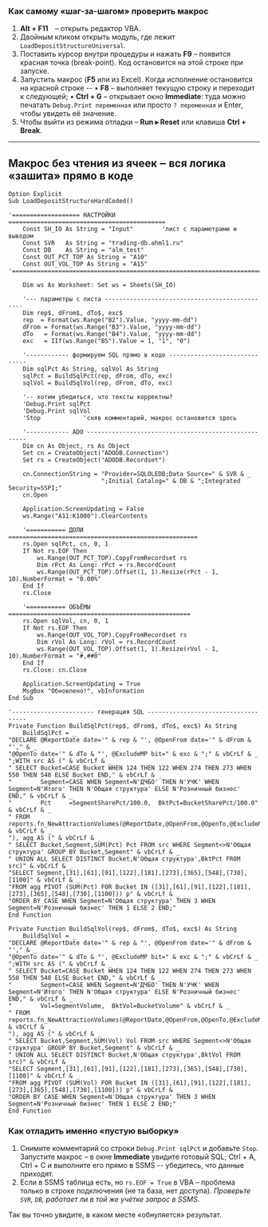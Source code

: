 ### Как самому «шаг-за-шагом» проверить макрос

1. **Alt + F11** – открыть редактор VBA.
2. Двойным кликом открыть модуль, где лежит `LoadDepositStructureUniversal`.
3. Поставить курсор внутри процедуры и нажать **F9** – появится красная точка (break-point).
   Код остановится на этой строке при запуске.
4. Запустить макрос (**F5** или из Excel). Когда исполнение остановится на красной строке --
   • **F8** – выполняет текущую строку и переходит к следующей;
   • **Ctrl + G** – открывает окно **Immediate**: туда можно печатать `Debug.Print переменная`
   или просто `? переменная` и Enter, чтобы увидеть её значение.
5. Чтобы выйти из режима отладки – **Run ▸ Reset** или клавиша **Ctrl + Break**.

---

## Макрос без чтения из ячеек ‒ вся логика «зашита» прямо в коде

```vba
Option Explicit
Sub LoadDepositStructureHardCoded()

'=================== НАСТРОЙКИ ============================================
    Const SH_IO As String = "Input"        'лист с параметрами и выводом
    Const SVR   As String = "trading-db.ahml1.ru"
    Const DB    As String = "alm_test"
    Const OUT_PCT_TOP As String = "A10"
    Const OUT_VOL_TOP As String = "A15"
'==========================================================================

    Dim ws As Worksheet: Set ws = Sheets(SH_IO)

    '--- параметры с листа -----------------------------------------------
    Dim rep$, dFrom$, dTo$, exc$
    rep  = Format(ws.Range("B2").Value, "yyyy-mm-dd")
    dFrom = Format(ws.Range("B3").Value, "yyyy-mm-dd")
    dTo   = Format(ws.Range("B4").Value, "yyyy-mm-dd")
    exc   = IIf(ws.Range("B5").Value = 1, "1", "0")

    '------------ формируем SQL прямо в коде ------------------------------
    Dim sqlPct As String, sqlVol As String
    sqlPct = BuildSqlPct(rep, dFrom, dTo, exc)
    sqlVol = BuildSqlVol(rep, dFrom, dTo, exc)

    '-- хотим убедиться, что тексты корректны?
    'Debug.Print sqlPct
    'Debug.Print sqlVol
    'Stop            'сняв комментарий, макрос остановится здесь

    '------------ ADO -----------------------------------------------------
    Dim cn As Object, rs As Object
    Set cn = CreateObject("ADODB.Connection")
    Set rs = CreateObject("ADODB.Recordset")

    cn.ConnectionString = "Provider=SQLOLEDB;Data Source=" & SVR & _
                          ";Initial Catalog=" & DB & ";Integrated Security=SSPI;"
    cn.Open

    Application.ScreenUpdating = False
    ws.Range("A11:K1000").ClearContents

    '=========== ДОЛИ =====================================================
    rs.Open sqlPct, cn, 0, 1
    If Not rs.EOF Then
        ws.Range(OUT_PCT_TOP).CopyFromRecordset rs
        Dim rPct As Long: rPct = rs.RecordCount
        ws.Range(OUT_PCT_TOP).Offset(1, 1).Resize(rPct - 1, 10).NumberFormat = "0.00%"
    End If
    rs.Close

    '=========== ОБЪЁМЫ ===================================================
    rs.Open sqlVol, cn, 0, 1
    If Not rs.EOF Then
        ws.Range(OUT_VOL_TOP).CopyFromRecordset rs
        Dim rVol As Long: rVol = rs.RecordCount
        ws.Range(OUT_VOL_TOP).Offset(1, 1).Resize(rVol - 1, 10).NumberFormat = "#,##0"
    End If
    rs.Close: cn.Close

    Application.ScreenUpdating = True
    MsgBox "Обновлено!", vbInformation
End Sub

'----------------------- генерация SQL ------------------------------------
Private Function BuildSqlPct(rep$, dFrom$, dTo$, exc$) As String
    BuildSqlPct = _
"DECLARE @ReportDate date='" & rep & "', @OpenFrom date='" & dFrom & "'," & _
"@OpenTo date='" & dTo & "', @ExcludeMP bit=" & exc & ";" & vbCrLf & _
";WITH src AS (" & vbCrLf & _
" SELECT Bucket=CASE Bucket WHEN 124 THEN 122 WHEN 274 THEN 273 WHEN 550 THEN 548 ELSE Bucket END," & vbCrLf & _
"        Segment=CASE WHEN Segment=N'ДЧБО' THEN N'УЧК' WHEN Segment=N'Итого' THEN N'Общая структура' ELSE N'Розничный бизнес' END," & vbCrLf & _
"        Pct     =SegmentSharePct/100.0,  BktPct=BucketSharePct/100.0" & vbCrLf & _
" FROM  reports.fn_NewAttractionVolumes(@ReportDate,@OpenFrom,@OpenTo,@ExcludeMP)" & vbCrLf & _
"), agg AS (" & vbCrLf & _
" SELECT Bucket,Segment,SUM(Pct) Pct FROM src WHERE Segment<>N'Общая структура' GROUP BY Bucket,Segment" & vbCrLf & _
" UNION ALL SELECT DISTINCT Bucket,N'Общая структура',BktPct FROM src)" & vbCrLf & _
"SELECT Segment,[31],[61],[91],[122],[181],[273],[365],[548],[730],[1100]" & vbCrLf & _
"FROM agg PIVOT (SUM(Pct) FOR Bucket IN ([31],[61],[91],[122],[181],[273],[365],[548],[730],[1100])) p" & vbCrLf & _
"ORDER BY CASE WHEN Segment=N'Общая структура' THEN 3 WHEN Segment=N'Розничный бизнес' THEN 1 ELSE 2 END;"
End Function

Private Function BuildSqlVol(rep$, dFrom$, dTo$, exc$) As String
    BuildSqlVol = _
"DECLARE @ReportDate date='" & rep & "', @OpenFrom date='" & dFrom & "'," & _
"@OpenTo date='" & dTo & "', @ExcludeMP bit=" & exc & ";" & vbCrLf & _
";WITH src AS (" & vbCrLf & _
" SELECT Bucket=CASE Bucket WHEN 124 THEN 122 WHEN 274 THEN 273 WHEN 550 THEN 548 ELSE Bucket END," & vbCrLf & _
"        Segment=CASE WHEN Segment=N'ДЧБО' THEN N'УЧК' WHEN Segment=N'Итого' THEN N'Общая структура' ELSE N'Розничный бизнес' END," & vbCrLf & _
"        Vol=SegmentVolume,  BktVol=BucketVolume" & vbCrLf & _
" FROM  reports.fn_NewAttractionVolumes(@ReportDate,@OpenFrom,@OpenTo,@ExcludeMP)" & vbCrLf & _
"), agg AS (" & vbCrLf & _
" SELECT Bucket,Segment,SUM(Vol) Vol FROM src WHERE Segment<>N'Общая структура' GROUP BY Bucket,Segment" & vbCrLf & _
" UNION ALL SELECT DISTINCT Bucket,N'Общая структура',BktVol FROM src)" & vbCrLf & _
"SELECT Segment,[31],[61],[91],[122],[181],[273],[365],[548],[730],[1100]" & vbCrLf & _
"FROM agg PIVOT (SUM(Vol) FOR Bucket IN ([31],[61],[91],[122],[181],[273],[365],[548],[730],[1100])) p" & vbCrLf & _
"ORDER BY CASE WHEN Segment=N'Общая структура' THEN 3 WHEN Segment=N'Розничный бизнес' THEN 1 ELSE 2 END;"
End Function
```

### Как отладить именно «пустую выборку»

1. Снимите комментарий со строки `Debug.Print sqlPct` и добавьте `Stop`.
   Запустите макрос – в окне **Immediate** увидите готовый SQL;
   Ctrl + A, Ctrl + C и выполните его прямо в SSMS -- убедитесь, что данные приходят.
2. Если в SSMS таблица есть, но `rs.EOF = True` в VBA – проблема только в строке подключения
   (не та база, нет доступа).
   *Проверьте `SVR`, `DB`, работает ли в той же учётке запрос в SSMS.*

Так вы точно увидите, в каком месте «обнуляется» результат.
